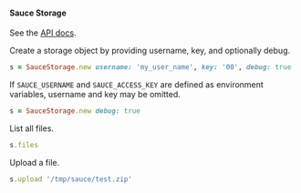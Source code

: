#### Sauce Storage

See the [API docs](http://saucelabs.com/docs/rest#storage).

Create a storage object by providing username, key, and optionally debug.

```ruby
s = SauceStorage.new username: 'my_user_name', key: '00', debug: true
```

If `SAUCE_USERNAME` and `SAUCE_ACCESS_KEY` are defined as environment variables, username and key may be omitted.

```ruby
s = SauceStorage.new debug: true
```

List all files.

```ruby
s.files
```
 
Upload a file.

```ruby
s.upload '/tmp/sauce/test.zip'
```
